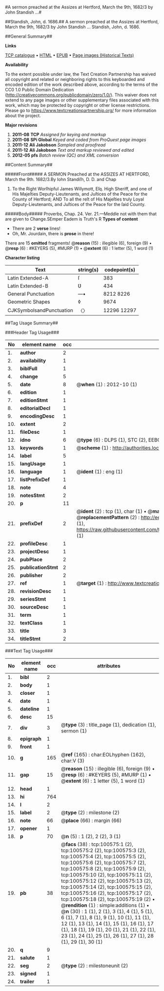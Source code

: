 #A sermon preached at the Assizes at Hertford, March the 9th, 1682/3 by John Standish ...#

##Standish, John, d. 1686.##
A sermon preached at the Assizes at Hertford, March the 9th, 1682/3 by John Standish ...
Standish, John, d. 1686.

##General Summary##

**Links**

[TCP catalogue](http://www.ota.ox.ac.uk/tcp/)  • 
[HTML](http://tei.it.ox.ac.uk/tcp/Texts-HTML/free/A61/A61267.html)  • 
[EPUB](http://tei.it.ox.ac.uk/tcp/Texts-EPUB/free/A61/A61267.epub) • 
[Page images (Historical Texts)](https://historicaltexts.jisc.ac.uk/eebo-13587025e)

**Availability**

To the extent possible under law, the Text Creation Partnership has waived all copyright and related or neighboring rights to this keyboarded and encoded edition of the work described above, according to the terms of the CC0 1.0 Public Domain Dedication (http://creativecommons.org/publicdomain/zero/1.0/). This waiver does not extend to any page images or other supplementary files associated with this work, which may be protected by copyright or other license restrictions. Please go to https://www.textcreationpartnership.org/ for more information about the project.

**Major revisions**

1. __2011-08__ __TCP__ *Assigned for keying and markup*
1. __2011-08__ __SPi Global__ *Keyed and coded from ProQuest page images*
1. __2011-12__ __Ali Jakobson__ *Sampled and proofread*
1. __2011-12__ __Ali Jakobson__ *Text and markup reviewed and edited*
1. __2012-05__ __pfs__ *Batch review (QC) and XML conversion*

##Content Summary##

#####Front#####
A SERMON Preached at the ASSIZES AT HERTFORD, March the 9th. 1682/3.By Iohn Standiſh, D. D. and Chap
1. To the Right Worſhipful James Willymott, Eſq. High Sheriff, and one of His Majeſties Deputy-Lieutenants, and Juſtices of the Peace for the County of Hertford; AND To all the reſt of His Majeſties truly Loyal Deputy-Lieutenants, and Juſtices of the Peace for the ſaid County.

#####Body#####
Proverbs, Chap. 24. Ver. 21.—Meddle not with them that are given to Change.SEmper Eadem is Truth's R
**Types of content**

  * There are 2 **verse** lines!
  * Oh, Mr. Jourdain, there is **prose** in there!

There are 15 **omitted** fragments! 
 @__reason__ (15) : illegible (6), foreign (9)  •  @__resp__ (6) : #KEYERS (5), #MURP (1)  •  @__extent__ (6) : 1 letter (5), 1 word (1)

**Character listing**


|Text|string(s)|codepoint(s)|
|---|---|---|
|Latin Extended-A|ſ|383|
|Latin Extended-B|Ʋ|434|
|General Punctuation|—•|8212 8226|
|Geometric Shapes|◊|9674|
|CJKSymbolsandPunctuation|〈〉|12296 12297|

##Tag Usage Summary##

###Header Tag Usage###

|No|element name|occ|attributes|
|---|---|---|---|
|1.|__author__|2||
|2.|__availability__|1||
|3.|__biblFull__|1||
|4.|__change__|5||
|5.|__date__|8| @__when__ (1) : 2012-10 (1)|
|6.|__edition__|1||
|7.|__editionStmt__|1||
|8.|__editorialDecl__|1||
|9.|__encodingDesc__|1||
|10.|__extent__|2||
|11.|__fileDesc__|1||
|12.|__idno__|6| @__type__ (6) : DLPS (1), STC (2), EEBO-CITATION (1), OCLC (1), VID (1)|
|13.|__keywords__|1| @__scheme__ (1) : http://authorities.loc.gov/ (1)|
|14.|__label__|5||
|15.|__langUsage__|1||
|16.|__language__|1| @__ident__ (1) : eng (1)|
|17.|__listPrefixDef__|1||
|18.|__note__|4||
|19.|__notesStmt__|2||
|20.|__p__|11||
|21.|__prefixDef__|2| @__ident__ (2) : tcp (1), char (1)  •  @__matchPattern__ (2) : ([0-9\-]+):([0-9IVX]+) (1), (.+) (1)  •  @__replacementPattern__ (2) : http://eebo.chadwyck.com/downloadtiff?vid=$1&page=$2 (1), https://raw.githubusercontent.com/textcreationpartnership/Texts/master/tcpchars.xml#$1 (1)|
|22.|__profileDesc__|1||
|23.|__projectDesc__|1||
|24.|__pubPlace__|2||
|25.|__publicationStmt__|2||
|26.|__publisher__|2||
|27.|__ref__|1| @__target__ (1) : http://www.textcreationpartnership.org/docs/. (1)|
|28.|__revisionDesc__|1||
|29.|__seriesStmt__|1||
|30.|__sourceDesc__|1||
|31.|__term__|1||
|32.|__textClass__|1||
|33.|__title__|3||
|34.|__titleStmt__|2||


###Text Tag Usage###

|No|element name|occ|attributes|
|---|---|---|---|
|1.|__bibl__|2||
|2.|__body__|1||
|3.|__closer__|1||
|4.|__date__|1||
|5.|__dateline__|1||
|6.|__desc__|15||
|7.|__div__|3| @__type__ (3) : title_page (1), dedication (1), sermon (1)|
|8.|__epigraph__|1||
|9.|__front__|1||
|10.|__g__|165| @__ref__ (165) : char:EOLhyphen (162), char:V (3)|
|11.|__gap__|15| @__reason__ (15) : illegible (6), foreign (9)  •  @__resp__ (6) : #KEYERS (5), #MURP (1)  •  @__extent__ (6) : 1 letter (5), 1 word (1)|
|12.|__head__|1||
|13.|__hi__|764||
|14.|__l__|2||
|15.|__label__|2| @__type__ (2) : milestone (2)|
|16.|__note__|66| @__place__ (66) : margin (66)|
|17.|__opener__|1||
|18.|__p__|70| @__n__ (5) : 1 (2), 2 (2), 3 (1)|
|19.|__pb__|38| @__facs__ (38) : tcp:100575:1 (2), tcp:100575:2 (2), tcp:100575:3 (2), tcp:100575:4 (2), tcp:100575:5 (2), tcp:100575:6 (2), tcp:100575:7 (2), tcp:100575:8 (2), tcp:100575:9 (2), tcp:100575:10 (2), tcp:100575:11 (2), tcp:100575:12 (2), tcp:100575:13 (2), tcp:100575:14 (2), tcp:100575:15 (2), tcp:100575:16 (2), tcp:100575:17 (2), tcp:100575:18 (2), tcp:100575:19 (2)  •  @__rendition__ (1) : simple:additions (1)  •  @__n__ (30) : 1 (1), 2 (1), 3 (1), 4 (1), 5 (1), 6 (1), 7 (1), 8 (1), 9 (1), 10 (1), 11 (1), 12 (1), 13 (1), 14 (1), 15 (1), 16 (1), 17 (1), 18 (1), 19 (1), 20 (1), 21 (1), 22 (1), 23 (1), 24 (1), 25 (1), 26 (1), 27 (1), 28 (1), 29 (1), 30 (1)|
|20.|__q__|9||
|21.|__salute__|1||
|22.|__seg__|2| @__type__ (2) : milestoneunit (2)|
|23.|__signed__|1||
|24.|__trailer__|1||
